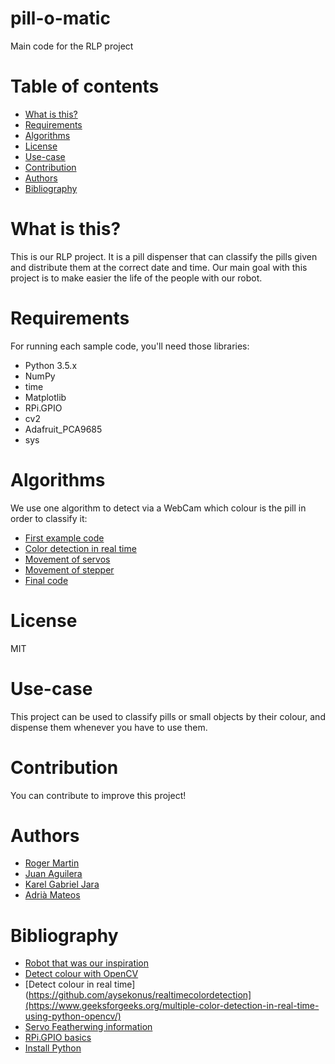 # pill-o-matic
Main code for the RLP project

# Table of contents
- [What is this?](https://github.com/Hrod-Ger/pillomatic#what-is-this)
- [Requirements](https://github.com/Hrod-Ger/pillomatic#requirements)
- [Algorithms](https://github.com/Hrod-Ger/pillomatic#algorithms)
- [License](https://github.com/Hrod-Ger/pillomatic#license)
- [Use-case](https://github.com/Hrod-Ger/pillomatic#use-case)
- [Contribution](https://github.com/Hrod-Ger/pillomatic#contribution)
- [Authors](https://github.com/Hrod-Ger/pillomatic#authors)
- [Bibliography](https://github.com/Hrod-Ger/pillomatic#bibliography)

# What is this?
This is our RLP project. It is a pill dispenser that can classify the pills given and distribute them at the correct date and time.
Our main goal with this project is to make easier the life of the people with our robot.

# Requirements
For running each sample code, you'll need those libraries:
- Python 3.5.x
- NumPy
- time
- Matplotlib
- RPi.GPIO
- cv2
- Adafruit_PCA9685
- sys

# Algorithms
We use one algorithm to detect via a WebCam which colour is the pill in order to classify it:
- [First example code](https://github.com/Hrod-Ger/pillomatic/blob/main/src/main.py)
- [Color detection in real time](https://github.com/Hrod-Ger/pillomatic/blob/main/pruebaCol.py)
- [Movement of servos](https://github.com/Hrod-Ger/pillomatic/blob/main/servoMotors.py)
- [Movement of stepper](https://github.com/Hrod-Ger/pillomatic/blob/main/stepper.py)
- [Final code](https://github.com/Hrod-Ger/pillomatic/blob/main/UNITEDCODES.py)

# License
MIT

# Use-case
This project can be used to classify pills or small objects by their colour, and dispense them whenever you have to use them.

# Contribution
You can contribute to improve this project!

# Authors
- [Roger Martin](https://github.com/Hrod-Ger)
- [Juan Aguilera](https://github.com/jaguilera95)
- [Karel Gabriel Jara](https://github.com/garikar)
- [Adrià Mateos](https://github.com/AdriMateos)

# Bibliography
- [Robot that was our inspiration](https://www.xataka.com/robotica-e-ia/pillo-es-robot-asistente-que-mira-por-tu-salud-reconoce-caras-y-dispensa-medicamentos)
- [Detect colour with OpenCV](https://pyimagesearch.com/2014/08/04/opencv-python-color-detection/)
- [Detect colour in real time](https://github.com/aysekonus/realtimecolordetection](https://www.geeksforgeeks.org/multiple-color-detection-in-real-time-using-python-opencv/)
- [Servo Featherwing information](https://learn.adafruit.com/adafruit-8-channel-pwm-or-servo-featherwing)
- [RPi.GPIO basics](https://sourceforge.net/p/raspberry-gpio-python/wiki/BasicUsage/)
- [Install Python](https://raspberrytips.com/install-latest-python-raspberry-pi/)
